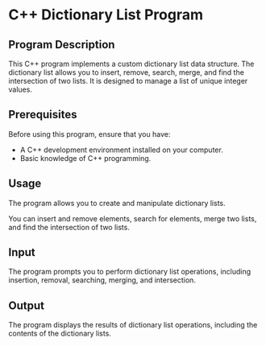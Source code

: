 # C++ Dictionary List Program 

## Program Description

This C++ program implements a custom dictionary list data structure. The dictionary list allows you to insert, remove, search, merge, and find the intersection of two lists. It is designed to manage a list of unique integer values.

## Prerequisites

Before using this program, ensure that you have:

- A C++ development environment installed on your computer.
- Basic knowledge of C++ programming.

## Usage
The program allows you to create and manipulate dictionary lists.

You can insert and remove elements, search for elements, merge two lists, and find the intersection of two lists.
## Input
The program prompts you to perform dictionary list operations, including insertion, removal, searching, merging, and intersection.
## Output
The program displays the results of dictionary list operations, including the contents of the dictionary lists.
